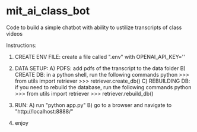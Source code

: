# mit_ai_class_bot
Code to build a simple chatbot with ability to ustilize transcripts of class videos


Instructions:
1) CREATE ENV FILE: create a file called ".env" with
    OPENAI_API_KEY='<your-key>'

2) DATA SETUP:
    A) PDFS: add pdfs of the transcript to the data folder
    B) CREATE DB: in a python shell, run the following commands
            python
            >>> from utils import retriever
            >>> retriever.create_db()
    C) REBUILDING DB: if you need to rebuild the database, run the following commands
            python
            >>> from utils import retriever
            >>> retriever.rebuild_db()

3) RUN: 
    A) run "python app.py"
    B) go to a browser and navigate to "http://localhost:8888/"

4) enjoy